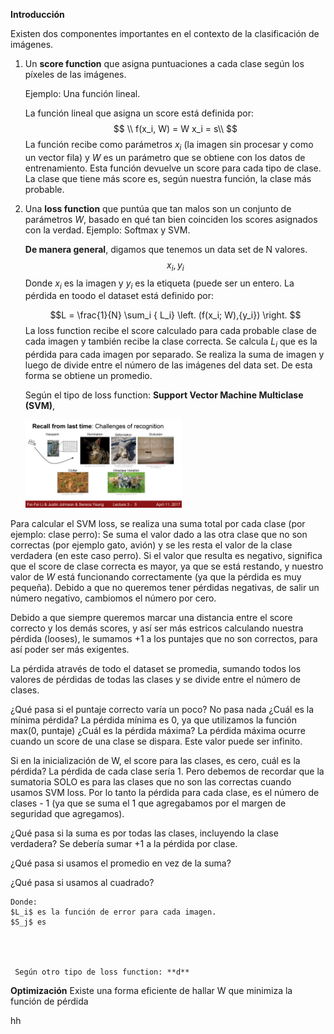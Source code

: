 **Introducción**

Existen dos componentes importantes en el contexto de la clasificación de imágenes.
 1. Un **score function** que asigna puntuaciones a cada clase según los píxeles de las imágenes.

	Ejemplo: Una función lineal.
	
	 La función lineal que asigna un score está definida por:
	$$
	\\ f(x_i, W) =  W x_i  = s\\
	$$
	La función recibe como parámetros $x_i$ (la imagen sin procesar y como un vector fila) y $W$ es un parámetro que se obtiene con los datos de entrenamiento. Esta función devuelve un score para cada tipo de clase. La clase que tiene más score es, según nuestra función, la clase más probable. 

 2. Una **loss function** que puntúa que tan malos son un conjunto de parámetros  $W$, basado en qué tan bien coinciden los scores asignados con la verdad. Ejemplo: Softmax y SVM.
 
	**De manera general**, digamos que tenemos un data set de N valores.
$${x_i, y_i}$$
    Donde $x_i$ es la imagen y $y_i$ es la etiqueta (puede ser un entero. La pérdida en toodo el dataset está definido por:

	$$L = \frac{1}{N} \sum_i { L_i} \left. (f(x_i; W),{y_i}) \right. $$
	La loss function recibe el score calculado para cada probable clase de cada imagen y también recibe la clase correcta. Se calcula $L_i$ que es la pérdida para cada imagen por separado. Se realiza la suma de imagen y luego de divide entre el número de las imágenes del data set. De esta forma se obtiene un promedio. 

	 Según el tipo de loss function: **Support Vector Machine Multiclase (SVM)**,
	 
	<img src="https://raw.githubusercontent.com/davidrdcr/computer-vision-cs231n/master/Lecture-2-Image-Classification/imgs/cs231n_2017_lecture3_page-0005.jpg" width="250" ></a>
	
Para calcular el SVM loss, se realiza una suma total por cada clase (por ejemplo: clase perro): Se suma el valor dado a las otra clase que no son correctas (por ejemplo gato, avión) y se les resta el valor de la clase verdadera (en este caso perro). Si el valor que resulta es negativo, significa que el score de clase  correcta es mayor, ya que se está restando, y nuestro valor de $W$ está funcionando correctamente (ya que la pérdida es muy pequeña). Debido a que no queremos tener pérdidas negativas, de salir un número negativo, cambiomos el número por cero. 

Debido a que siempre queremos marcar una distancia entre el score correcto y los demás scores, y así ser más estricos calculando nuestra pérdida (looses), le sumamos +1 a los puntajes que no son correctos, para así poder ser más exigentes.

La pérdida através de todo el dataset se promedia, sumando todos los valores de pérdidas de todas las clases y se divide entre el número de clases.

¿Qué pasa si el puntaje correcto varía un poco? No pasa nada
¿Cuál es la mínima pérdida?
La pérdida mínima es 0, ya que utilizamos la función max(0,  puntaje)
¿Cuál es la pérdida máxima?
La pérdida máxima ocurre cuando un score de una clase se dispara. Este valor puede ser infinito.

Si en la inicialización de W, el score para las clases, es cero, cuál es la pérdida? La pérdida de cada clase sería 1. Pero debemos de recordar que la sumatoria SOLO es para las clases que no son las correctas cuando usamos SVM loss. Por lo tanto la pérdida para cada clase, es el número de clases - 1 (ya que se suma el 1 que agregabamos por el margen de seguridad que agregamos).

¿Qué pasa si la suma es por todas las clases, incluyendo la clase verdadera? Se debería sumar +1 a la pérdida por clase.

¿Qué pasa si usamos el promedio en vez de la suma?

¿Qué pasa si usamos al cuadrado?



	Donde:
	$L_i$ es la función de error para cada imagen.
	$S_j$ es




	 Según otro tipo de loss function: **d**
**Optimización**
Existe una forma eficiente de hallar W que minimiza la función de pérdida

hh

<!--stackedit_data:
eyJoaXN0b3J5IjpbMzc1ODkxODM4LDU2NjU4MTcyOSwxMTg0OD
c4MDEyLC0xODE3NzA1MDQ0LC02ODE3MjM2ODcsLTgxODQwNzY5
NywtNzAzNTk0NTY1LDE1MTM5ODk3NDksMTU4NzUwOTQzMCwxMj
E4NDA5NDEsLTk0NDc3OTg4MywtODQ3NzI5MDIyLDEyMTY4MDE0
NTcsNTQ0NTY2NDUxLC0xOTIzMTk2MzEwLC0xMDA0NzMwNDEzLD
gxMTA0NzY4MiwtMTMxNDQ2NjU0LDE0MzAwODQ1OTgsNzMwOTk4
MTE2XX0=
-->